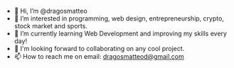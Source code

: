 - 👋 Hi, I’m @dragosmatteo
- 👀 I’m interested in programming, web design, entrepreneurship, crypto, stock market and sports.
- 🌱 I’m currently learning Web Development and improving my skills every day!
- 💞 I'm looking forward to collaborating on any cool project.
- 📫 How to reach me on email: dragosmatteod@gmail.com

<!---
dragosmatteo/dragosmatteo is a ✨ special ✨ repository because its `README.md` (this file) appears on your GitHub profile.
You can click the Preview link to take a look at your changes.
-
